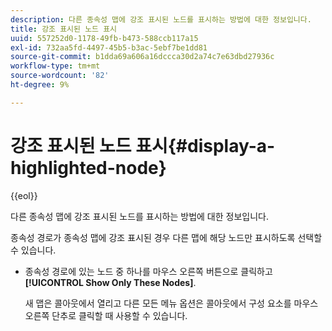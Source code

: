 ```yaml
---
description: 다른 종속성 맵에 강조 표시된 노드를 표시하는 방법에 대한 정보입니다.
title: 강조 표시된 노드 표시
uuid: 557252d0-1178-49fb-b473-588ccb117a15
exl-id: 732aa5fd-4497-45b5-b3ac-5ebf7be1dd81
source-git-commit: b1dda69a606a16dccca30d2a74c7e63dbd27936c
workflow-type: tm+mt
source-wordcount: '82'
ht-degree: 9%

---
```


# 강조 표시된 노드 표시{#display-a-highlighted-node}

{{eol}}

다른 종속성 맵에 강조 표시된 노드를 표시하는 방법에 대한 정보입니다.

종속성 경로가 종속성 맵에 강조 표시된 경우 다른 맵에 해당 노드만 표시하도록 선택할 수 있습니다.

* 종속성 경로에 있는 노드 중 하나를 마우스 오른쪽 버튼으로 클릭하고 **[!UICONTROL Show Only These Nodes]**.

   새 맵은 콜아웃에서 열리고 다른 모든 메뉴 옵션은 콜아웃에서 구성 요소를 마우스 오른쪽 단추로 클릭할 때 사용할 수 있습니다.
